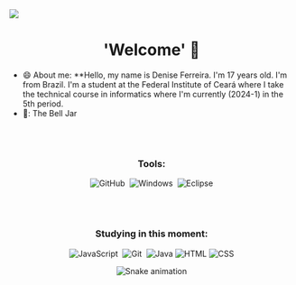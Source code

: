 <img src = "https://github.com/DeniseFer/DeniseFer/assets/124710256/1ddc5022-d8cd-4c31-89b9-ce032344b3d7">



<h1 align="center">'Welcome' 👋</h1>

- 😄 About me: **Hello, my name is Denise Ferreira. I'm 17 years old. I'm from Brazil. I'm a student at the Federal Institute of Ceará where I take the technical course in informatics where I'm currently (2024-1) in the 5th period.
- 📖: The Bell Jar
  

<br></br>
  
<div align="center">
</a
</div>




  


 

### Tools:

<!-- ![Git](https://img.shields.io/badge/-Git-0D1117?style=for-the-badge&logo=git&labelColor=0D1117)&nbsp; -->
![GitHub](https://img.shields.io/badge/-GitHub-0D1117?style=for-the-badge&logo=github&labelColor=0D1117)&nbsp;
![Windows](https://img.shields.io/badge/-Windows-0D1117?style=for-the-badge&logo=windows&labelColor=0D1117)&nbsp;
![Eclipse](https://img.shields.io/badge/Eclipse-2C2255?style=for-the-badge&logo=eclipse&logoColor=white)



<br></br>
  
### Studying in this moment:
![JavaScript](https://img.shields.io/badge/-JavaScript-0D1117?style=for-the-badge&logo=javascript&labelColor=0D1117&textColor=0D1117)&nbsp;
![Git](https://img.shields.io/badge/-Git-0D1117?style=for-the-badge&logo=git&labelColor=0D1117)&nbsp;
![Java](https://img.shields.io/badge/Java-ED8B00?style=for-the-badge&logo=openjdk&logoColor=white)
![HTML](https://img.shields.io/badge/HTML-239120?style=for-the-badge&logo=html5&logoColor=white)
![CSS](https://img.shields.io/badge/CSS-239120?&style=for-the-badge&logo=css3&logoColor=white)
<div align="center">  
 
  ![Snake animation](https://github.com/LuigiGF/LuigiGF/blob/output/github-contribution-grid-snake.svg)

 
